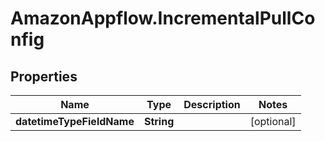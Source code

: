 # AmazonAppflow.IncrementalPullConfig

## Properties

Name | Type | Description | Notes
------------ | ------------- | ------------- | -------------
**datetimeTypeFieldName** | **String** |  | [optional] 


